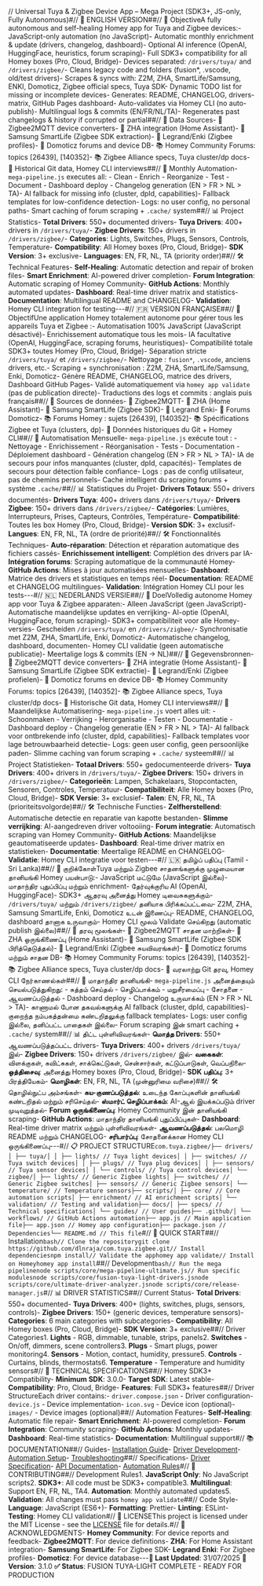 // Universal Tuya & Zigbee Device App – Mega Project (SDK3+, JS-only, Fully Autonomous)#// 📌 ENGLISH VERSION##// 🚀 ObjectiveA fully autonomous and self-healing Homey app for Tuya and Zigbee devices:- JavaScript-only automation (no JavaScript)- Automatic monthly enrichment & update (drivers, changelog, dashboard)- Optional AI inference (OpenAI, HuggingFace, heuristics, forum scraping)- Full SDK3+ compatibility for all Homey boxes (Pro, Cloud, Bridge)- Devices separated: `/drivers/tuya/` and `/drivers/zigbee/`- Cleans legacy code and folders (fusion*, .vscode, old/test drivers)- Scrapes & syncs with: Z2M, ZHA, SmartLife/Samsung, ENKI, Domoticz, Zigbee official specs, Tuya SDK- Dynamic TODO list for missing or incomplete devices- Generates: README, CHANGELOG, drivers-matrix, GitHub Pages dashboard- Auto-validates via Homey CLI (no auto-publish)- Multilingual logs & commits (EN/FR/NL/TA)- Regenerates past changelogs & history if corrupted or partial##// 🧠 Data Sources- 🧩 Zigbee2MQTT device converters- 🧩 ZHA integration (Home Assistant)- 🧩 Samsung SmartLife (Zigbee SDK extraction)- 🧩 Legrand/Enki (Zigbee profiles)- 🧩 Domoticz forums and device DB- 📚 Homey Community Forums: topics [26439], [140352]- 📚 Zigbee Alliance specs, Tuya cluster/dp docs- 🔁 Historical Git data, Homey CLI interviews##// 🔄 Monthly Automation- `mega-pipeline.js` executes all: - Clean - Enrich - Reorganize - Test - Document - Dashboard deploy - Changelog generation (EN > FR > NL > TA)- AI fallback for missing info (cluster, dpId, capabilities)- Fallback templates for low-confidence detection- Logs: no user config, no personal paths- Smart caching of forum scraping + `.cache/` system##// 📊 Project Statistics- **Total Drivers**: 550+ documented drivers- **Tuya Drivers**: 400+ drivers in `/drivers/tuya/`- **Zigbee Drivers**: 150+ drivers in `/drivers/zigbee/`- **Categories**: Lights, Switches, Plugs, Sensors, Controls, Temperature- **Compatibility**: All Homey boxes (Pro, Cloud, Bridge)- **SDK Version**: 3+ exclusive- **Languages**: EN, FR, NL, TA (priority order)##// 🛠️ Technical Features- **Self-Healing**: Automatic detection and repair of broken files- **Smart Enrichment**: AI-powered driver completion- **Forum Integration**: Automatic scraping of Homey Community- **GitHub Actions**: Monthly automated updates- **Dashboard**: Real-time driver matrix and statistics- **Documentation**: Multilingual README and CHANGELOG- **Validation**: Homey CLI integration for testing---#// 🇫🇷 VERSION FRANÇAISE##// 🚀 ObjectifUne application Homey totalement autonome pour gérer tous les appareils Tuya et Zigbee :- Automatisation 100% JavaScript (JavaScript désactivé)- Enrichissement automatique tous les mois- IA facultative (OpenAI, HuggingFace, scraping forums, heuristiques)- Compatibilité totale SDK3+ toutes Homey (Pro, Cloud, Bridge)- Séparation stricte `/drivers/tuya/` et `/drivers/zigbee/`- Nettoyage : `fusion*`, `.vscode`, anciens drivers, etc.- Scraping + synchronisation : Z2M, ZHA, SmartLife/Samsung, Enki, Domoticz- Génère README, CHANGELOG, matrice des drivers, Dashboard GitHub Pages- Validé automatiquement via `homey app validate` (pas de publication directe)- Traductions des logs et commits : anglais puis français##// 🧠 Sources de données- 🧩 Zigbee2MQTT- 🧩 ZHA (Home Assistant)- 🧩 Samsung SmartLife (Zigbee SDK)- 🧩 Legrand Enki- 🧩 Forums Domoticz- 📚 Forums Homey : sujets [26439], [140352]- 📚 Spécifications Zigbee et Tuya (clusters, dp)- 🔁 Données historiques du Git + Homey CLI##// 🔄 Automatisation Mensuelle- `mega-pipeline.js` exécute tout : - Nettoyage - Enrichissement - Réorganisation - Tests - Documentation - Déploiement dashboard - Génération changelog (EN > FR > NL > TA)- IA de secours pour infos manquantes (cluster, dpId, capacités)- Templates de secours pour détection faible confiance- Logs : pas de config utilisateur, pas de chemins personnels- Cache intelligent du scraping forums + système `.cache/`##// 📊 Statistiques du Projet- **Drivers Totaux**: 550+ drivers documentés- **Drivers Tuya**: 400+ drivers dans `/drivers/tuya/`- **Drivers Zigbee**: 150+ drivers dans `/drivers/zigbee/`- **Catégories**: Lumières, Interrupteurs, Prises, Capteurs, Contrôles, Température- **Compatibilité**: Toutes les box Homey (Pro, Cloud, Bridge)- **Version SDK**: 3+ exclusif- **Langues**: EN, FR, NL, TA (ordre de priorité)##// 🛠️ Fonctionnalités Techniques- **Auto-réparation**: Détection et réparation automatique des fichiers cassés- **Enrichissement intelligent**: Complétion des drivers par IA- **Intégration forums**: Scraping automatique de la communauté Homey- **GitHub Actions**: Mises à jour automatisées mensuelles- **Dashboard**: Matrice des drivers et statistiques en temps réel- **Documentation**: README et CHANGELOG multilingues- **Validation**: Intégration Homey CLI pour les tests---#// 🇳🇱 NEDERLANDS VERSIE##// 🚀 DoelVolledig autonome Homey app voor Tuya & Zigbee apparaten:- Alleen JavaScript (geen JavaScript)- Automatische maandelijkse updates en verrijking- AI-optie (OpenAI, HuggingFace, forum scraping)- SDK3+ compatibiliteit voor alle Homey-versies- Gescheiden `/drivers/tuya/` en `/drivers/zigbee/`- Synchronisatie met Z2M, ZHA, SmartLife, Enki, Domoticz- Automatische changelog, dashboard, documenten- Homey CLI validatie (geen automatische publicatie)- Meertalige logs & commits (EN → NL)##// 🧠 Gegevensbronnen- 🧩 Zigbee2MQTT device converters- 🧩 ZHA integratie (Home Assistant)- 🧩 Samsung SmartLife (Zigbee SDK extractie)- 🧩 Legrand/Enki (Zigbee profielen)- 🧩 Domoticz forums en device DB- 📚 Homey Community Forums: topics [26439], [140352]- 📚 Zigbee Alliance specs, Tuya cluster/dp docs- 🔁 Historische Git data, Homey CLI interviews##// 🔄 Maandelijkse Automatisering- `mega-pipeline.js` voert alles uit: - Schoonmaken - Verrijking - Herorganisatie - Testen - Documentatie - Dashboard deploy - Changelog generatie (EN > FR > NL > TA)- AI fallback voor ontbrekende info (cluster, dpId, capabilities)- Fallback templates voor lage betrouwbaarheid detectie- Logs: geen user config, geen persoonlijke paden- Slimme caching van forum scraping + `.cache/` systeem##// 📊 Project Statistieken- **Totaal Drivers**: 550+ gedocumenteerde drivers- **Tuya Drivers**: 400+ drivers in `/drivers/tuya/`- **Zigbee Drivers**: 150+ drivers in `/drivers/zigbee/`- **Categorieën**: Lampen, Schakelaars, Stopcontacten, Sensoren, Controles, Temperatuur- **Compatibiliteit**: Alle Homey boxes (Pro, Cloud, Bridge)- **SDK Versie**: 3+ exclusief- **Talen**: EN, FR, NL, TA (prioriteitsvolgorde)##// 🛠️ Technische Functies- **Zelfherstellend**: Automatische detectie en reparatie van kapotte bestanden- **Slimme verrijking**: AI-aangedreven driver voltooiing- **Forum integratie**: Automatisch scraping van Homey Community- **GitHub Actions**: Maandelijkse geautomatiseerde updates- **Dashboard**: Real-time driver matrix en statistieken- **Documentatie**: Meertalige README en CHANGELOG- **Validatie**: Homey CLI integratie voor testen---#// 🇱🇰 தமிழ்ப் பதிப்பு (Tamil - Sri Lanka)##// 🎯 குறிக்கோள்Tuya மற்றும் Zigbee சாதனங்களுக்கு முழுமையான தானியங்கி Homey பயன்பாடு:- JavaScript மட்டுமே (JavaScript இல்லை)- மாதாந்திர புதுப்பிப்பு மற்றும் enrichment- தேர்வுக்குரிய AI (OpenAI, HuggingFace)- SDK3+ ஆதரவு அனைத்து Homey டிவைசுகளுக்கும்- `/drivers/tuya/` மற்றும் `/drivers/zigbee/` தனியாக பிரிக்கப்பட்டவை- Z2M, ZHA, Samsung SmartLife, Enki, Domoticz உடன் இணைப்பு- README, CHANGELOG, dashboard தானாக உருவாகும்- Homey CLI மூலம் Validate செய்கிறது (automatic publish இல்லை)##// 🧠 தரவு மூலங்கள்- 🧩 Zigbee2MQTT சாதன மாற்றிகள்- 🧩 ZHA ஒருங்கிணைப்பு (Home Assistant)- 🧩 Samsung SmartLife (Zigbee SDK பிரித்தெடுத்தல்)- 🧩 Legrand/Enki (Zigbee சுயவிவரங்கள்)- 🧩 Domoticz forums மற்றும் சாதன DB- 📚 Homey Community Forums: topics [26439], [140352]- 📚 Zigbee Alliance specs, Tuya cluster/dp docs- 🔁 வரலாற்று Git தரவு, Homey CLI நேர்காணல்கள்##// 🔄 மாதாந்திர தானியங்கி- `mega-pipeline.js` அனைத்தையும் செயல்படுத்துகிறது: - சுத்தம் செய்தல் - செழிப்பாக்கம் - மறுசீரமைப்பு - சோதனை - ஆவணப்படுத்தல் - Dashboard deploy - Changelog உருவாக்கம் (EN > FR > NL > TA)- காணாமல் போன தகவல்களுக்கு AI fallback (cluster, dpId, capabilities)- குறைந்த நம்பகத்தன்மை கண்டறிதலுக்கு fallback templates- Logs: user config இல்லை, தனிப்பட்ட பாதைகள் இல்லை- Forum scraping இன் smart caching + `.cache/` system##// 📊 திட்ட புள்ளிவிவரங்கள்- **மொத்த Drivers**: 550+ ஆவணப்படுத்தப்பட்ட drivers- **Tuya Drivers**: 400+ drivers `/drivers/tuya/` இல்- **Zigbee Drivers**: 150+ drivers `/drivers/zigbee/` இல்- **வகைகள்**: விளக்குகள், சுவிட்சுகள், சாக்கெட்டுகள், சென்சார்கள், கட்டுப்பாடுகள், வெப்பநிலை- **ஒத்திசைவு**: அனைத்து Homey boxes (Pro, Cloud, Bridge)- **SDK பதிப்பு**: 3+ பிரத்தியேகம்- **மொழிகள்**: EN, FR, NL, TA (முன்னுரிமை வரிசை)##// 🛠️ தொழில்நுட்ப அம்சங்கள்- **சுய-குணப்படுத்தல்**: உடைந்த கோப்புகளின் தானியங்கி கண்டறிதல் மற்றும் சரிசெய்தல்- **ஸ்மார்ட் செழிப்பாக்கம்**: AI-ஆல் இயக்கப்படும் driver முடிவுறுத்தல்- **Forum ஒருங்கிணைப்பு**: Homey Community இன் தானியங்கி scraping- **GitHub Actions**: மாதாந்திர தானியங்கி புதுப்பிப்புகள்- **Dashboard**: Real-time driver matrix மற்றும் புள்ளிவிவரங்கள்- **ஆவணப்படுத்தல்**: பலமொழி README மற்றும் CHANGELOG- **சரிபார்ப்பு**: சோதனைக்கான Homey CLI ஒருங்கிணைப்பு---#// 📋 PROJECT STRUCTURE```com.tuya.zigbee/├── drivers/│ ├── tuya/│ │ ├── lights/ // Tuya light devices│ │ ├── switches/ // Tuya switch devices│ │ ├── plugs/ // Tuya plug devices│ │ ├── sensors/ // Tuya sensor devices│ │ └── controls/ // Tuya control devices│ └── zigbee/│ ├── lights/ // Generic Zigbee lights│ ├── switches/ // Generic Zigbee switches│ ├── sensors/ // Generic Zigbee sensors│ └── temperature/ // Temperature sensors├── scripts/│ ├── core/ // Core automation scripts│ ├── enrichment/ // AI enrichment scripts│ └── validation/ // Testing and validation├── docs/│ ├── specs/ // Technical specifications│ └── guides/ // User guides├── .github/│ └── workflows/ // GitHub Actions automation├── app.js // Main application file├── app.json // Homey app configuration├── package.json // Dependencies└── README.md // This file```#// 🚀 QUICK START##// Installation```bash// Clone the repositorygit clone https://github.com/dlnraja/com.tuya.zigbee.git// Install dependenciesnpm install// Validate the apphomey app validate// Install on Homeyhomey app install```##// Development```bash// Run the mega pipelinenode scripts/core/mega-pipeline-ultimate.js// Run specific modulesnode scripts/core/fusion-tuya-light-drivers.jsnode scripts/core/ultimate-driver-analyzer.jsnode scripts/core/release-manager.js```#// 📊 DRIVER STATISTICS##// Current Status- **Total Drivers**: 550+ documented- **Tuya Drivers**: 400+ (lights, switches, plugs, sensors, controls)- **Zigbee Drivers**: 150+ (generic devices, temperature sensors)- **Categories**: 6 main categories with subcategories- **Compatibility**: All Homey boxes (Pro, Cloud, Bridge)- **SDK Version**: 3+ exclusive##// Driver Categories1. **Lights** - RGB, dimmable, tunable, strips, panels2. **Switches** - On/off, dimmers, scene controllers3. **Plugs** - Smart plugs, power monitoring4. **Sensors** - Motion, contact, humidity, pressure5. **Controls** - Curtains, blinds, thermostats6. **Temperature** - Temperature and humidity sensors#// 🔧 TECHNICAL SPECIFICATIONS##// Homey SDK3+ Compatibility- **Minimum SDK**: 3.0.0- **Target SDK**: Latest stable- **Compatibility**: Pro, Cloud, Bridge- **Features**: Full SDK3+ features##// Driver StructureEach driver contains:- `driver.compose.json` - Driver configuration- `device.js` - Device implementation- `icon.svg` - Device icon (optional)- `images/` - Device images (optional)##// Automation Features- **Self-Healing**: Automatic file repair- **Smart Enrichment**: AI-powered completion- **Forum Integration**: Community scraping- **GitHub Actions**: Monthly updates- **Dashboard**: Real-time statistics- **Documentation**: Multilingual support#// 📚 DOCUMENTATION##// Guides- [Installation Guide](docs/guides/installation.md)- [Driver Development](docs/guides/driver-development.md)- [Automation Setup](docs/guides/automation.md)- [Troubleshooting](docs/guides/troubleshooting.md)##// Specifications- [Driver Specification](docs/specs/driver-spec.md)- [API Documentation](docs/specs/api.md)- [Automation Rules](docs/specs/automation.md)#// 🤝 CONTRIBUTING##// Development Rules1. **JavaScript Only**: No JavaScript scripts2. **SDK3+**: All code must be SDK3+ compatible3. **Multilingual**: Support EN, FR, NL, TA4. **Automation**: Monthly automated updates5. **Validation**: All changes must pass `homey app validate`##// Code Style- **Language**: JavaScript (ES6+)- **Formatting**: Prettier- **Linting**: ESLint- **Testing**: Homey CLI validation#// 📄 LICENSEThis project is licensed under the MIT License - see the [LICENSE](LICENSE) file for details.#// 🙏 ACKNOWLEDGMENTS- **Homey Community**: For device reports and feedback- **Zigbee2MQTT**: For device definitions- **ZHA**: For Home Assistant integration- **Samsung SmartLife**: For Zigbee SDK- **Legrand Enki**: For Zigbee profiles- **Domoticz**: For device database---**📅 Last Updated**: 31/07/2025 **🔧 Version**: 3.1.0 **✅ Status**: FUSION TUYA-LIGHT COMPLETE - READY FOR PRODUCTION 